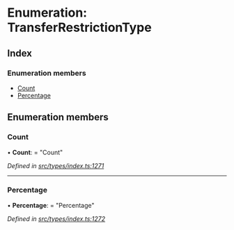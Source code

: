 # Enumeration: TransferRestrictionType

## Index

### Enumeration members

* [Count](transferrestrictiontype.md#count)
* [Percentage](transferrestrictiontype.md#percentage)

## Enumeration members

###  Count

• **Count**: = "Count"

*Defined in [src/types/index.ts:1271](https://github.com/PolymathNetwork/polymesh-sdk/blob/4f2fd432/src/types/index.ts#L1271)*

___

###  Percentage

• **Percentage**: = "Percentage"

*Defined in [src/types/index.ts:1272](https://github.com/PolymathNetwork/polymesh-sdk/blob/4f2fd432/src/types/index.ts#L1272)*
